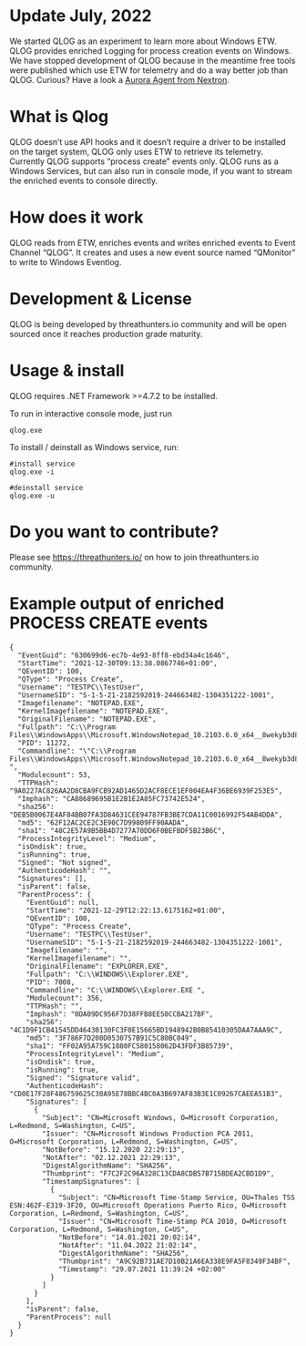 # Update July, 2022
We started QLOG as an experiment to learn more about Windows ETW. QLOG provides enriched Logging for process creation events on Windows. We have stopped development of QLOG because in the meantime free tools were published which use ETW for telemetry and do a way better job than QLOG. Curious? Have a look a [Aurora Agent from Nextron](https://www.nextron-systems.com/aurora/).


# What is Qlog
QLOG doesn’t use API hooks and it doesn’t require a driver to be installed on the target system, QLOG only uses ETW to retrieve its telemetry. Currently QLOG supports “process create” events only. QLOG runs as a Windows Services, but can also run in console mode, if you want to stream the enriched events to console directly.

# How does it work
QLOG reads from ETW, enriches events and writes enriched events to Event Channel “QLOG”. 
It creates and uses a new event source named “QMonitor” to write to Windows Eventlog.

# Development & License
QLOG is being developed by threathunters.io community and will be open sourced once it reaches production grade maturity.

# Usage & install
QLOG requires .NET Framework >=4.7.2 to be installed.

To run in interactive console mode, just run
```
qlog.exe
```
To install / deinstall as Windows service, run:
```
#install service
qlog.exe -i 

#deinstall service
qlog.exe -u 
```


# Do you want to contribute?
Please see https://threathunters.io/ on how to join threathunters.io community.

# Example output of enriched PROCESS CREATE events
```
{
  "EventGuid": "630699d6-ec7b-4e93-8ff8-ebd34a4c1646",
  "StartTime": "2021-12-30T09:13:38.0867746+01:00",
  "QEventID": 100,
  "QType": "Process Create",
  "Username": "TESTPC\\TestUser",
  "UsernameSID": "S-1-5-21-2182592019-244663482-1304351222-1001",
  "Imagefilename": "NOTEPAD.EXE",
  "KernelImagefilename": "NOTEPAD.EXE",
  "OriginalFilename": "NOTEPAD.EXE",
  "Fullpath": "C:\\Program Files\\WindowsApps\\Microsoft.WindowsNotepad_10.2103.6.0_x64__8wekyb3d8bbwe\\Notepad\\Notepad.exe",
  "PID": 11272,
  "Commandline": "\"C:\\Program Files\\WindowsApps\\Microsoft.WindowsNotepad_10.2103.6.0_x64__8wekyb3d8bbwe\\Notepad\\Notepad.exe\" ",
  "Modulecount": 53,
  "TTPHash": "9A0227AC826AA2D8CBA9FCB92AD1465D2ACF8ECE1EF004EA4F36BE6939F253E5",
  "Imphash": "CA88689695B1E2B1E2A85FC73742E524",
  "sha256": "DEB5B0067E4AF84BB07FA3D84631CEE94787FB3BE7CDA11C0016992F54AB4DDA",
  "md5": "62F12AC2CE2C3E90C7D99809FF90AADA",
  "sha1": "48C2E57A9B5BB4D7277A70DD6F0BEFBDF5B23B6C",
  "ProcessIntegrityLevel": "Medium",
  "isOndisk": true,
  "isRunning": true,
  "Signed": "Not signed",
  "AuthenticodeHash": "",
  "Signatures": [],
  "isParent": false,
  "ParentProcess": {
    "EventGuid": null,
    "StartTime": "2021-12-29T12:22:13.6175162+01:00",
    "QEventID": 100,
    "QType": "Process Create",
    "Username": "TESTPC\\TestUser",
    "UsernameSID": "S-1-5-21-2182592019-244663482-1304351222-1001",
    "Imagefilename": "",
    "KernelImagefilename": "",
    "OriginalFilename": "EXPLORER.EXE",
    "Fullpath": "C:\\WINDOWS\\Explorer.EXE",
    "PID": 7008,
    "Commandline": "C:\\WINDOWS\\Explorer.EXE ",
    "Modulecount": 356,
    "TTPHash": "",
    "Imphash": "0DA09DC956F7D38FFB8EE50CCBA217BF",
    "sha256": "4C1D9F1CB41545DD46430130FC3F0E15665BD1948942B0B85410305DAA7AAA9C",
    "md5": "3F786F7D200D0530757B91C5C80BC049",
    "sha1": "FF02A95A759C1880FC580158062D43FDF3B85739",
    "ProcessIntegrityLevel": "Medium",
    "isOndisk": true,
    "isRunning": true,
    "Signed": "Signature valid",
    "AuthenticodeHash": "CD0E17F28F486759625C30A95E78BBC4BC0A3B697AF83B3E1C09267CAEEA51B3",
    "Signatures": [
      {
        "Subject": "CN=Microsoft Windows, O=Microsoft Corporation, L=Redmond, S=Washington, C=US",
        "Issuer": "CN=Microsoft Windows Production PCA 2011, O=Microsoft Corporation, L=Redmond, S=Washington, C=US",
        "NotBefore": "15.12.2020 22:29:13",
        "NotAfter": "02.12.2021 22:29:13",
        "DigestAlgorithmName": "SHA256",
        "Thumbprint": "F7C2F2C96A328C13CDA8CDB57B715BDEA2CBD1D9",
        "TimestampSignatures": [
          {
            "Subject": "CN=Microsoft Time-Stamp Service, OU=Thales TSS ESN:462F-E319-3F20, OU=Microsoft Operations Puerto Rico, O=Microsoft Corporation, L=Redmond, S=Washington, C=US",
            "Issuer": "CN=Microsoft Time-Stamp PCA 2010, O=Microsoft Corporation, L=Redmond, S=Washington, C=US",
            "NotBefore": "14.01.2021 20:02:14",
            "NotAfter": "11.04.2022 21:02:14",
            "DigestAlgorithmName": "SHA256",
            "Thumbprint": "A9C92B731AE7D10B21A6EA338E9FA5F8349F34BF",
            "Timestamp": "29.07.2021 11:39:24 +02:00"
          }
        ]
      }
    ],
    "isParent": false,
    "ParentProcess": null
  }
}
```

